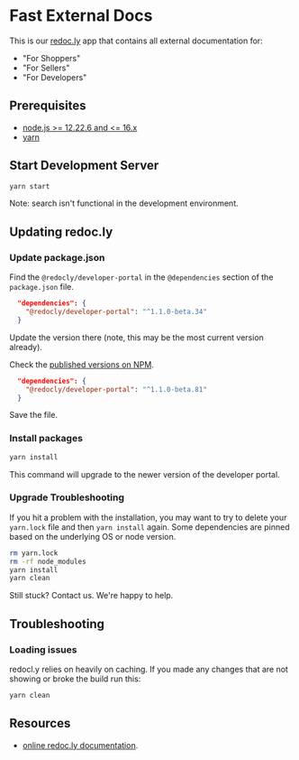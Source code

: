 # Fast External Docs

This is our [redoc.ly](https://redoc.ly/) app that contains all external documentation for:

- "For Shoppers"
- "For Sellers"
- "For Developers"

## Prerequisites

- [node.js >= 12.22.6 and <= 16.x](https://nodejs.org/en/)
- [yarn](https://yarnpkg.com/en/)

## Start Development Server

```bash
yarn start
```

Note: search isn't functional in the development environment.

## Updating redoc.ly

### Update package.json

Find the `@redocly/developer-portal` in the `@dependencies` section of the `package.json` file.

```json
  "dependencies": {
    "@redocly/developer-portal": "^1.1.0-beta.34"
  }
```

Update the version there (note, this may be the most current version already).

Check the [published versions on NPM](https://www.npmjs.com/package/@redocly/developer-portal).

```json
  "dependencies": {
    "@redocly/developer-portal": "^1.1.0-beta.81"
  }
```

Save the file.

### Install packages

```bash
yarn install
```

This command will upgrade to the newer version of the developer portal.

### Upgrade Troubleshooting

If you hit a problem with the installation, you may want to try to delete your `yarn.lock` file and then `yarn install` again.
Some dependencies are pinned based on the underlying OS or node version.

```bash
rm yarn.lock
rm -rf node_modules
yarn install
yarn clean
```

Still stuck? Contact us. We're happy to help.

## Troubleshooting

### Loading issues

redocl.y relies on heavily on caching. If you made any changes that are not showing or broke the build run this:

```bash
yarn clean
```

## Resources

- [online redoc.ly documentation](https://redoc.ly/docs/developer-portal/introduction/).
